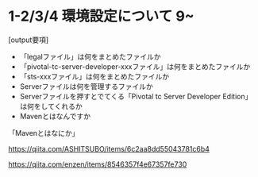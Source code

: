 # 1-2/3/4 環境設定について 9~

[output要項]

* 「legalファイル」は何をまとめたファイルか
* 「pivotal-tc-server-developer-xxxファイル」は何をまとめたファイルか
* 「sts-xxxファイル」は何をまとめたファイルか
* Serverファイルは何を管理するファイルか
* Serverファイルを押すとでてくる「Pivotal tc Server Developer Edition」は何をしてくれるか
* Mavenとはなんですか


「Mavenとはなにか」

https://qiita.com/ASHITSUBO/items/6c2aa8dd55043781c6b4

https://qiita.com/enzen/items/8546357f4e67357fe730
